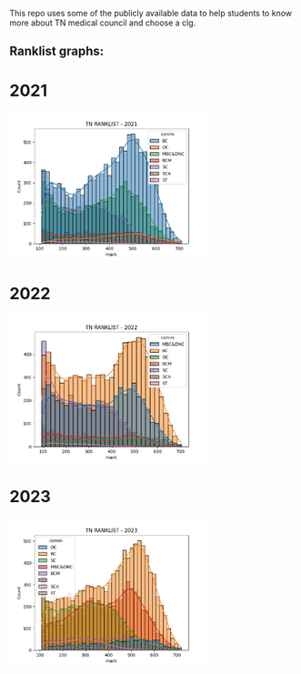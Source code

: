 This repo uses some of the publicly available data to help students to know more about TN medical council and choose a clg.

## Ranklist graphs:
# 2021
<img src="assets/images/graphs/TNRL(2021).png" width="350">

# 2022
<img src="assets/images/graphs/TNRL(2022).png" width="350">

# 2023
<img src="assets/images/graphs/TNRL(2023).png" width="350">